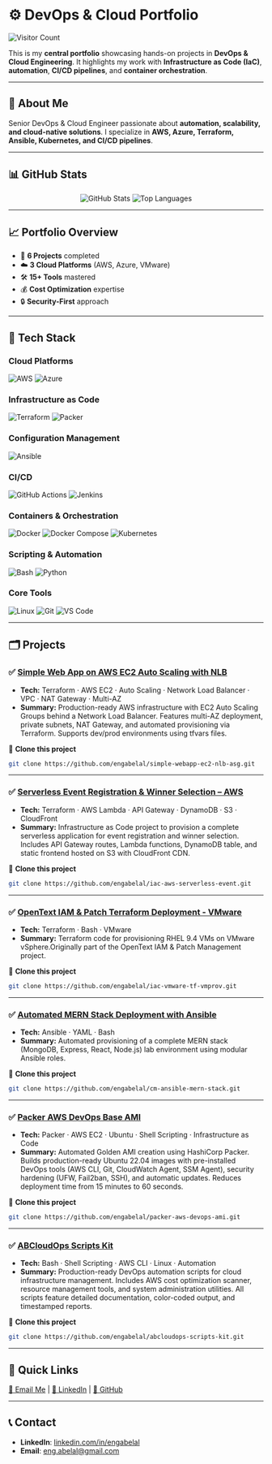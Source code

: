 # ⚙️ DevOps & Cloud Portfolio

![Visitor Count](https://visitor-badge.laobi.icu/badge?page_id=engabelal.devops-portfolio)

This is my **central portfolio** showcasing hands-on projects in **DevOps & Cloud Engineering**.
It highlights my work with **Infrastructure as Code (IaC)**, **automation**, **CI/CD pipelines**, and **container orchestration**.

---

## 📌 About Me
Senior DevOps & Cloud Engineer passionate about **automation, scalability, and cloud-native solutions**.
I specialize in **AWS, Azure, Terraform, Ansible, Kubernetes, and CI/CD pipelines**.

---

## 📊 GitHub Stats

<p align="center">
  <img src="https://github-readme-stats.vercel.app/api?username=engabelal&show_icons=true&theme=radical&hide_border=true" alt="GitHub Stats" />
  <img src="https://github-readme-stats.vercel.app/api/top-langs/?username=engabelal&layout=compact&theme=radical&hide_border=true" alt="Top Languages" />
</p>

---

## 📈 Portfolio Overview

- 🚀 **6 Projects** completed
- ☁️ **3 Cloud Platforms** (AWS, Azure, VMware)
- 🛠️ **15+ Tools** mastered
- 💰 **Cost Optimization** expertise
- 🔒 **Security-First** approach

---

## 🧰 Tech Stack

<p align="center">

### Cloud Platforms
![AWS](https://img.shields.io/badge/AWS-FF9900?style=for-the-badge&logo=amazonaws&logoColor=white)
![Azure](https://img.shields.io/badge/Azure-0078D4?style=for-the-badge&logo=microsoftazure&logoColor=white)

### Infrastructure as Code
![Terraform](https://img.shields.io/badge/Terraform-7B42BC?style=for-the-badge&logo=terraform&logoColor=white)
![Packer](https://img.shields.io/badge/Packer-02A8EF?style=for-the-badge&logo=packer&logoColor=white)

### Configuration Management
![Ansible](https://img.shields.io/badge/Ansible-EE0000?style=for-the-badge&logo=ansible&logoColor=white)

### CI/CD
![GitHub Actions](https://img.shields.io/badge/GitHub_Actions-2088FF?style=for-the-badge&logo=githubactions&logoColor=white)
![Jenkins](https://img.shields.io/badge/Jenkins-D24939?style=for-the-badge&logo=jenkins&logoColor=white)

### Containers & Orchestration
![Docker](https://img.shields.io/badge/Docker-2496ED?style=for-the-badge&logo=docker&logoColor=white)
![Docker Compose](https://img.shields.io/badge/Docker_Compose-2496ED?style=for-the-badge&logo=docker&logoColor=white)
![Kubernetes](https://img.shields.io/badge/Kubernetes-326CE5?style=for-the-badge&logo=kubernetes&logoColor=white)

### Scripting & Automation
![Bash](https://img.shields.io/badge/Bash-4EAA25?style=for-the-badge&logo=gnubash&logoColor=white)
![Python](https://img.shields.io/badge/Python-3776AB?style=for-the-badge&logo=python&logoColor=white)

### Core Tools
![Linux](https://img.shields.io/badge/Linux-FCC624?style=for-the-badge&logo=linux&logoColor=black)
![Git](https://img.shields.io/badge/Git-F05032?style=for-the-badge&logo=git&logoColor=white)
![VS Code](https://img.shields.io/badge/VS_Code-007ACC?style=for-the-badge&logo=visualstudiocode&logoColor=white)

</p>

---

## 🗂️ Projects

### ✅ [Simple Web App on AWS EC2 Auto Scaling with NLB](https://github.com/engabelal/simple-webapp-ec2-nlb-asg)
- **Tech:** Terraform · AWS EC2 · Auto Scaling · Network Load Balancer · VPC · NAT Gateway · Multi-AZ
- **Summary:** Production-ready AWS infrastructure with EC2 Auto Scaling Groups behind a Network Load Balancer. Features multi-AZ deployment, private subnets, NAT Gateway, and automated provisioning via Terraform. Supports dev/prod environments using tfvars files.

📌 **Clone this project**
```bash
git clone https://github.com/engabelal/simple-webapp-ec2-nlb-asg.git
```
---
### ✅ [Serverless Event Registration & Winner Selection – AWS](https://github.com/engabelal/iac-aws-serverless-event)
- **Tech:** Terraform · AWS Lambda · API Gateway · DynamoDB · S3 · CloudFront
- **Summary:** Infrastructure as Code project to provision a complete serverless application for event registration and winner selection. Includes API Gateway routes, Lambda functions, DynamoDB table, and static frontend hosted on S3 with CloudFront CDN.

📌 **Clone this project**
```bash
git clone https://github.com/engabelal/iac-aws-serverless-event.git
```
---
### ✅ [OpenText IAM & Patch Terraform Deployment - VMware](https://github.com/engabelal/iac-vmware-tf-vmprov)
- **Tech:** Terraform · Bash · VMware
- **Summary:** Terraform code for provisioning RHEL 9.4 VMs on VMware vSphere.Originally part of the OpenText IAM & Patch Management project.

📌 **Clone this project**
```bash
git clone https://github.com/engabelal/iac-vmware-tf-vmprov.git
```
---
### ✅ [Automated MERN Stack Deployment with Ansible ](https://github.com/engabelal/cm-ansible-mern-stack)
- **Tech:** Ansible · YAML · Bash
- **Summary:** Automated provisioning of a complete MERN stack (MongoDB, Express, React, Node.js) lab environment using modular Ansible roles.

📌 **Clone this project**
```bash
git clone https://github.com/engabelal/cm-ansible-mern-stack.git
```
---
### ✅ [Packer AWS DevOps Base AMI](https://github.com/engabelal/packer-aws-devops-ami)
- **Tech:** Packer · AWS EC2 · Ubuntu · Shell Scripting · Infrastructure as Code
- **Summary:** Automated Golden AMI creation using HashiCorp Packer. Builds production-ready Ubuntu 22.04 images with pre-installed DevOps tools (AWS CLI, Git, CloudWatch Agent, SSM Agent), security hardening (UFW, Fail2ban, SSH), and automatic updates. Reduces deployment time from 15 minutes to 60 seconds.

📌 **Clone this project**
```bash
git clone https://github.com/engabelal/packer-aws-devops-ami.git
```
---
### ✅ [ABCloudOps Scripts Kit](https://github.com/engabelal/abcloudops-scripts-kit)
- **Tech:** Bash · Shell Scripting · AWS CLI · Linux · Automation
- **Summary:** Production-ready DevOps automation scripts for cloud infrastructure management. Includes AWS cost optimization scanner, resource management tools, and system administration utilities. All scripts feature detailed documentation, color-coded output, and timestamped reports.

📌 **Clone this project**
```bash
git clone https://github.com/engabelal/abcloudops-scripts-kit.git
```
---

## 🔗 Quick Links

[📧 Email Me](mailto:eng.abelal@gmail.com) | 
[💼 LinkedIn](https://linkedin.com/in/engabelal) | 
[🐙 GitHub](https://github.com/engabelal)

---

## 📞 Contact
- **LinkedIn**: [linkedin.com/in/engabelal](https://linkedin.com/in/engabelal/)
- **Email**: eng.abelal@gmail.com
